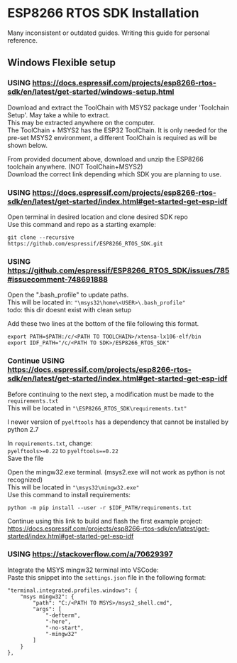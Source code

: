 ﻿# ESP8266 RTOS SDK Installation
Many inconsistent or outdated guides. Writing this guide for personal reference.

## Windows Flexible setup

### USING https://docs.espressif.com/projects/esp8266-rtos-sdk/en/latest/get-started/windows-setup.html

Download and extract the ToolChain with MSYS2 package under 'Toolchain Setup'. May take a while to extract.\
This may be extracted anywhere on the computer.\
The ToolChain + MSYS2 has the ESP32 ToolChain. It is only needed for the pre-set MSYS2 environment, a different ToolChain is required as will be shown below.

From provided document above, download and unzip the ESP8266 toolchain anywhere. (NOT ToolChain+MSYS2)\
Download the correct link depending which SDK you are planning to use.

### USING https://docs.espressif.com/projects/esp8266-rtos-sdk/en/latest/get-started/index.html#get-started-get-esp-idf

Open terminal in desired location and clone desired SDK repo\
Use this command and repo as a starting example:
```
git clone --recursive https://github.com/espressif/ESP8266_RTOS_SDK.git
```

### USING https://github.com/espressif/ESP8266_RTOS_SDK/issues/785#issuecomment-748691888

Open the ".bash_profile" to update paths.\
This will be located in: ```"\msys32\home\<USER>\.bash_profile"```\
todo: this dir doesnt exist with clean setup

Add these two lines at the bottom of the file following this format.
```
export PATH=$PATH:/c/<PATH TO TOOLCHAIN>/xtensa-lx106-elf/bin
export IDF_PATH="/c/<PATH TO SDK>/ESP8266_RTOS_SDK"
```

### Continue USING https://docs.espressif.com/projects/esp8266-rtos-sdk/en/latest/get-started/index.html#get-started-get-esp-idf

Before continuing to the next step, a modification must be made to the ```requirements.txt```\
This will be located in ```"\ESP8266_RTOS_SDK\requirements.txt"```

I newer version of ```pyelftools``` has a dependency that cannot be installed by python 2.7

In ```requirements.txt```, change:\
```pyelftools>=0.22``` to ```pyelftools==0.22```\
Save the file


Open the mingw32.exe terminal. (msys2.exe will not work as python is not recognized)\
This will be located in ```"\msys32\mingw32.exe"```\
Use this command to install requirements:
```
python -m pip install --user -r $IDF_PATH/requirements.txt
```

Continue using this link to build and flash the first example project:
https://docs.espressif.com/projects/esp8266-rtos-sdk/en/latest/get-started/index.html#get-started-get-esp-idf

### USING https://stackoverflow.com/a/70629397
Integrate the MSYS mingw32 terminal into VSCode:\
Paste this snippet into the ```settings.json``` file in the following format:
```
"terminal.integrated.profiles.windows": {
    "msys mingw32": {
        "path": "C:/<PATH TO MSYS>/msys2_shell.cmd",
        "args": [
            "-defterm",
            "-here",
            "-no-start",
            "-mingw32"
        ]
    }
},
```
